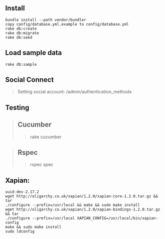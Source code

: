 Install
-------

    bundle install --path vendor/bundler
    copy config/database.yml.example to config/database.yml
    rake db:create
    rake db:migrate
    rake db:seed

Load sample data
----------------

    rake db:sample

Social Connect
--------------

> Setting social account: /admin/authentication_methods

Testing
-------

> Cucumber
> -------
> > rake cucumber

> Rspec
> -----
> > rspec spec


Xapian:
-------
    uuid-dev-2.17.2
    wget http://oligarchy.co.uk/xapian/1.2.0/xapian-core-1.2.0.tar.gz && tar
    ./configure --prefix=/usr/local && make && sudo make install
    wget http://oligarchy.co.uk/xapian/1.2.0/xapian-bindings-1.2.0.tar.gz && tar
    ./configure --prefix=/usr/local XAPIAN_CONFIG=/usr/local/bin/xapian-config
    make && sudo make install
    sudo ldconfig
